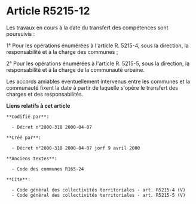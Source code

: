# Article R5215-12

Les travaux en cours à la date du transfert des compétences sont poursuivis :

1° Pour les opérations énumérées à l'article R. 5215-4, sous la direction, la responsabilité et à la charge des communes ;

2° Pour les opérations énumérées à l'article R. 5215-5, sous la direction, la responsabilité et à la charge de la communauté
urbaine.

Les accords amiables éventuellement intervenus entre les communes et la communauté fixent la date à partir de laquelle
s'opère le transfert des charges et des responsabilités.

**Liens relatifs à cet article**

	**Codifié par**:

	  - Décret n°2000-318 2000-04-07

	**Créé par**:

	  - Décret n°2000-318 2000-04-07 jorf 9 avril 2000

	**Anciens textes**:

	  - Code des communes R165-24

	**Cite**:

	  - Code général des collectivités territoriales - art. R5215-4 (V)
	  - Code général des collectivités territoriales - art. R5215-5 (V)
